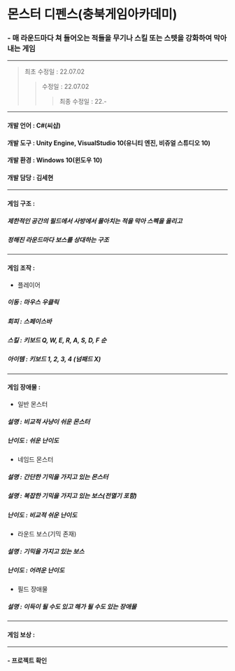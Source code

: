  # 몬스터 디펜스(충북게임아카데미)
 ### - 매 라운드마다 쳐 들어오는 적들을 무기나 스킬 또는 스텟을 강화하여 막아내는 게임
---
> 최초 수정일 : 22.07.02
>> 수정일 : 22.07.02
>>> 최종 수정일 : 22.-
---
#### 개발 언어 : C#(씨샵)
#### 개발 도구 : Unity Engine, VisualStudio 10(유니티 엔진, 비쥬얼 스튜디오 10)
#### 개발 환경 : Windows 10(윈도우 10)
#### 개발 담당 : 김세현
---
#### 게임 구조 :
##### 제한적인 공간의 필드에서 사방에서 몰아치는 적을 막아 스펙을 올리고
##### 정해진 라운드마다 보스를 상대하는 구조
---
#### 게임 조작 :
* 플레이어
##### 이동 : 마우스 우클릭
##### 회피 : 스페이스바
##### 스킬 : 키보드 Q, W, E, R, A, S, D, F 순
##### 아이템 : 키보드 1, 2, 3, 4 (넘패드 X)
---
#### 게임 장애물 :
* 일반 몬스터
##### 설명 : 비교적 사냥이 쉬운 몬스터
##### 난이도 : 쉬운 난이도
* 네임드 몬스터
##### 설명 : 간단한 기믹을 가지고 있는 몬스터
##### 설명 : 복잡한 기믹을 가지고 있는 보스(전멸기 포함)
##### 난이도 : 비교적 쉬운 난이도
* 라운드 보스(기믹 존재)
##### 설명 : 기믹을 가지고 있는 보스
##### 난이도 : 어려운 난이도
* 필드 장애물
##### 설명 : 이득이 될 수도 있고 해가 될 수도 있는 장애물
---
#### 게임 보상 :
---
#### - 프로젝트 확인
